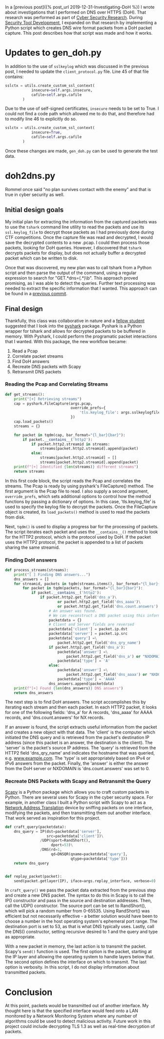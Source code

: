 In a [previous post]({% post_url 2019-12-31-Investigating-DoH %}) I wrote about investigations
that I performed on DNS over HTTPS (DoH). That research was performed as part of
[Cyber Security Research](https://catalog.dsu.edu/preview_course_nopop.php?catoid=32&coid=20604). During
[Security Tool Development](https://catalog.dsu.edu/preview_course_nopop.php?catoid=32&coid=20607), I
expanded on that research by implementing a Python script which creates DNS wire
format packets from a DoH packet capture. This post describes how that script
was made and how it works.

# Updates to gen_doh.py
In addition to the use of `sslkeylog` which was discussed in the previous post, I needed to update the `client_protocol.py` file. Line 45 of that file contains:
```python
sslctx = utils.create_custom_ssl_context(
            insecure=self.args.insecure,
            cafile=self.args.cafile
        )
```
Due to the use of self-signed certificates, `insecure` needs to be set to True. I could not find a code path which allowed me to do that, and therefore had to modify line 46 to explicitly do so.
```python
sslctx = utils.create_custom_ssl_context(
            insecure=True,
            cafile=self.args.cafile
        )
```
Once these changes are made, `gen_doh.py` can be used to generate the test data.
# doh2dns.py
Rommel once said "no plan survives contact with the enemy" and that is true in cyber security as well.

## Initial design goals
My initial plan for extracting the information from the captured packets was to use the `tshark` command line utility to read the packets and use its `ssl.keylog_file` to decrypt those packets as I had previously done during CTF competitions. Once the capture file was read and decrypted, I would save the decrypted contents to a new .pcap. I could then process those packets, looking for DoH queries. However, I discovered that `tshark` decrypts packets for display, but does not actually buffer a decrypted packet which can be written to disk.

Once that was discovered, my new plan was to call tshark from a Python script and then parse the output of the command, using a regular expression to search for "GET.\*dns=(.\*)\b". This approach proved promising, as I was able to detect the queries. Further text processing was needed to extract the specific information that I wanted. This approach can be found in a [previous commit](https://github.com/kimobu/doh-investigation/blob/a853cbc5c0f57bc8b56bc313b0b020afce27f4c8/doh2dns.py).

## Final design
Thankfully, this class was collaborative in nature and a [fellow student](https://github.com/daddycocoaman) suggested that I look into the [pyshark](https://github.com/KimiNewt/pyshark/) package. Pyshark is a Python wrapper for tshark and allows for decrypted packets to be buffered in memory. With Pyshark, I could perform the programatic packet interactions that I wanted. With this package, the new workflow became:
1. Read a Pcap
2. Correlate packet streams
3. Find DoH answers
4. Recreate DNS packets with Scapy
5. Retransmit DNS packets

### Reading the Pcap and Correlating Streams
```python
def get_streams():
    print("[+] Retrieving streams")
    cap = pyshark.FileCapture(args.pcap,
                              override_prefs={
                                  'tls.keylog_file': args.sslkeylogfile
                              })
    cap.load_packets()
    streams = {}

    for packet in tqdm(cap, bar_format="{l_bar}{bar}"):
        if packet.__contains__('http2'):
            if packet.http2.streamid in streams:
                streams[packet.http2.streamid].append(packet)
            else:
                streams[packet.http2.streamid] = []
                streams[packet.http2.streamid].append(packet)
    print(f"[+] Identified {len(streams)} different streams")
    return streams
```
In this first code block, the script reads the Pcap and correlates the streams. The Pcap is ready by using pyshark's FileCapture() method. The first argument is the Pcap file to read. I also supply a second argument, `override_prefs`, which sets additional options to control how the method functions by passing a dictionary of options. In this case, 'tls.keylog_file' is used to specify the keylog file to decrypt the packets. Once the FileCapture object is created, its `load_packets()` method is used to read the packets from disk.

Next, `tqdm()` is used to display a progress bar for the processing of packets. The script iterates each packet and uses the `__contains__()` method to look for the HTTP2 protocol, which is the protocol used by DoH. If the packet uses the HTTP2 protocol, the packet is appended to a list of packets sharing the same streamid.
### Finding DoH answers
```python
def process_streams(streams):
    print("[ ] Finding DNS answers...")
    dns_answers = []
    for streamid, packets in tqdm(streams.items(), bar_format="{l_bar}{bar}"):
        for packet in tqdm(packets, bar_format="{l_bar}{bar}"):
            if packet.__contains__('http2'):
                if packet.http2.get_field('dns_a')\
                        or packet.http2.get_field('dns_aaaa')\
                        or packet.http2.get_field('dns.count.answers') == '0':
                    # An answer was found.
                    # We can reconstruct a DNS packet using this information.
                    packetdata = {}
                    # Client and Server fields are reversed
                    packetdata['client'] = packet.ip.dst
                    packetdata['server'] = packet.ip.src
                    packetdata['query'] =\
                        packet.http2.get_field('dns_qry_name')
                    if packet.http2.get_field('dns_a'):
                        packetdata['answer'] =\
                            packet.http2.get_field('dns_a') or "NXDOMAIN"
                        packetdata['type'] = 'A'
                    else:
                        packetdata['answer'] =\
                            packet.http2.get_field('dns_aaaa') or "NXDOMAIN"
                        packetdata['type'] = 'AAAA'
                    dns_answers.append(packetdata)
    print(f"[+] Found {len(dns_answers)} DNS answers")
    return dns_answers
```
The next step is to find DoH answers. The script accomplishes this by iterating each stream and then each packet. In each HTTP2 packet, it looks for one of the following fields: 'dns_a' for A records, 'dns_aaaa' for AAAA records, and 'dns.count.answers' for NX records.

If an answer is found, the script extracts useful information from the packet and creates a new object with that data. The 'client' is the computer which initiated the DNS query and is retrieved from the packet's destination IP address (since this packet is an answer, the destination is the client). The 'server' is the packet's source IP address. The 'query' is retrieved from the HTTP2 field 'dns_qry_name' and indicates the hostname that was queried, e.g. www.example.com. The 'type' is set appropriately based on IPv4 or IPv6 answers from the packet. Finally, the 'answer' is either the answer from the DoH server or NXDOMAIN is 'dns.count.answers' was set to 0.
### Recreate DNS Packets with Scapy and Retransmit the Query
[Scapy](https://scapy.net) is a Python package which allows you to craft custom packets in Python. There are several uses for Scapy in the cyber security space. For example, in another class I built a Python script with Scapy to act as a [Network Address Translation](https://github.com/kimobu/python-nat) device by sniffing packets on one interface, modifying the packets, and then transmitting them out another interface. That work served as inspiration for this project.
```python
def craft_query(packetdata):
    dns_query = IP(dst=packetdata['server'],
                   src=packetdata['client'])\
                /UDP(sport=RandShort(),
                     dport=53)\
                /DNS(rd=1,
                     qd=DNSQR(qname=packetdata['query'],
                              qtype=packetdata['type']))
    return dns_query


def replay_packet(packet):
    send(packet.getlayer(IP), iface=args.replay_interface, verbose=0)
```
In `craft_query()` we pass the packet data extracted from the previous step and create a new DNS packet. The syntax to do this in Scapy is to call the IP() constructor and pass in the source and destination addresses. Then, call the UDP() constructor. The source port can be set to RandShort(), which will pick a random number from 0-65535. Using RandShort() was efficient but not necessarily effective - a better solution would have been to choose a number in the host operating system's ephemeral port range. The destination port is set to 53, as that is what DNS typically uses. Lastly, call the DNS() constructor, setting recursive desired to 1 and the query and type as appropriate.

With a new packet in memory, the last action is to transmit the packet. Scapy's `send()` function is used. The first option is the packet, starting at the IP layer and allowing the operating system to handle layers below that. The second option defines the interface on which to transmit. The last option is verbosity. In this script, I do not display information about transmitted packets.
# Conclusion
At this point, packets would be transmitted out of another interface. My thought here is that the specified interface would feed onto a LAN monitored by a Network Monitoring System where any number of algorithms could be used to detect malicious activity. Future work in this project could include decrypting TLS 1.3 as well as real-time decryption of packets.
